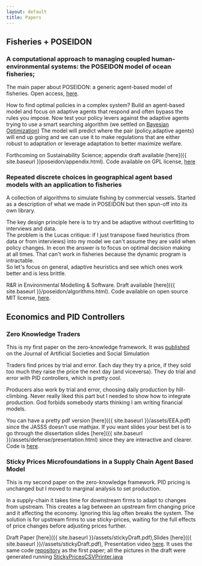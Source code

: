 ```yaml
---
layout: default
title: Papers
---
```


## Fisheries + POSEIDON

### A computational approach to managing coupled human-environmental systems: the POSEIDON model of ocean fisheries; 

The main paper about POSEIDON: a generic agent-based model of fisheries. Open access, [here](https://rdcu.be/VcVb).

How to find optimal policies in a complex system? Build an agent-based model and focus on adaptive agents that respond and often bypass the rules you impose. 
Now test your policy levers against the adaptive agents trying to use a smart searching algorithm (we settled on [Bayesian Optimization](https://www.cs.ox.ac.uk/people/nando.defreitas/publications/BayesOptLoop.pdf))
The model will predict where the pair (policy,adaptive agents) will end up going and we can use it to make regulations that are either robust to adaptation or leverage adaptation to better maximize welfare.

Forthcoming on Sustainability Science; appendix draft available [here]({{ site.baseurl }}poseidon/appendix.html). Code available on GPL license, [here](https://github.com/CarrKnight/POSEIDON)



### Repeated discrete choices in geographical agent based models with an application to fisheries

A collection of algorithms to simulate fishing by commercial vessels.
Started as a description of what we made in POSEIDON but then spun-off into its own library.

The key design principle here is to try and be adaptive without overfitting to interviews and data.  
The problem is the Lucas critique: if I just transpose fixed heuristics (from data or from interviews) into my model we can't assume they are valid when policy changes.
In econ the answer is to focus on optimal decision making at all times. That can't work in fisheries because the dynamic program is intractable.  
So let's focus on general, adaptive heuristics and see which ones work better and is less brittle.

R&R in Environmental Modelling & Software. Draft available [here]({{ site.baseurl }}/poseidon/algorithms.html). Code available on open source MIT license, [here](https://github.com/CarrKnight/discrete-choosers).


## Economics and PID Controllers

### Zero Knowledge Traders
This is my first paper on the zero-knowledge framework. It was [published](http://jasss.soc.surrey.ac.uk/17/3/4.html) on the Journal of Artificial Societies and Social Simulation

Traders find prices by trial and error. Each day they try a price, if they sold too much they raise the price the next day (and viceversa). They do trial and error with PID controllers, which is pretty cool.

Producers also work by trial and error, choosing daily production by hill-climbing. Never really liked this part but I needed to show how to integrate production. God forbids somebody starts thinking I am writing financial models.

You can have a pretty pdf version [here]({{ site.baseurl }}/assets/EEA.pdf) since the JASSS doesn't use mathjax.  If you want slides your best bet is to go through the dissertation slides [here]({{ site.baseurl }}/assets/defense/presentation.html)  since they are interactive and clearer.
Code is [here](https://github.com/CarrKnight/MacroIIDiscrete).

### Sticky Prices Microfoundations in a Supply Chain Agent Based Model
This is my second paper on the zero-knowledge framework. PID pricing is unchanged but I moved to marginal analysis to set production.

In a supply-chain it takes time for downstream firms to adapt to changes from upstream. This creates a lag between an upstream firm changing price and it affecting the economy. Ignoring this lag often breaks the system. The solution is for upstream firms to use sticky-prices, waiting for the full effects of price changes before adjusting prices further. 


Draft Paper [here]({{ site.baseurl }}/assets/stickyDraft.pdf),Slides [here]({{ site.baseurl }}//assets/stickyDraft.pdf), Presentation video [here](https://www.youtube.com/watch?v=DCsgPY27XB0). 
It uses the same code [repository](https://github.com/CarrKnight/MacroIIDiscrete) as the first paper; all the pictures in the draft were generated running [StickyPricesCSVPrinter.java](https://github.com/CarrKnight/MacroIIDiscrete/blob/master/src/main/java/model/experiments/stickyprices/StickyPricesCSVPrinter.java) 

